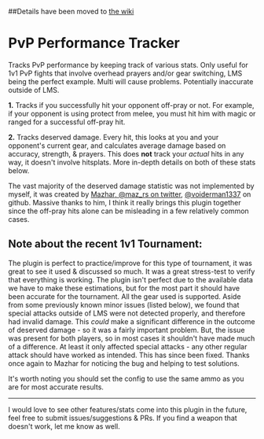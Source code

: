 ##Details have been moved to [the wiki](https://github.com/Matsyir/pvp-performance-tracker/wiki)
# PvP Performance Tracker

Tracks PvP performance by keeping track of various stats. Only useful for 1v1 PvP fights that involve overhead prayers and/or gear switching, LMS being the perfect example. Multi will cause problems. Potentially inaccurate outside of LMS. 

**1.** Tracks if you successfully hit your opponent off-pray or not. For example, if your opponent is using protect from melee, you must hit him with magic or ranged for a successful off-pray hit.

**2.** Tracks deserved damage. Every hit, this looks at you and your opponent's current gear, and calculates average damage based on accuracy, strength, & prayers. This does **not** track your *actual* hits in any way, it doesn't involve hitsplats. More in-depth details on both of these stats below.

The vast majority of the deserved damage statistic was not implemented by myself, it was created by [Mazhar, @maz_rs on twitter](https://twitter.com/maz_rs), [@voiderman1337](https://github.com/voiderman1337) on github. Massive thanks to him, I think it really brings this plugin together since the off-pray hits alone can be misleading in a few relatively common cases.

## Note about the recent 1v1 Tournament:

The plugin is perfect to practice/improve for this type of tournament, it was great to see it used & discussed so much. It was a great stress-test to verify that everything is working. The plugin isn't perfect due to the available data we have to make these estimations, but for the most part it should have been accurate for the tournament. All the gear used is supported. Aside from some previously known minor issues (listed below), we found that special attacks outside of LMS were not detected properly, and therefore had invalid damage. This *could* make a significant difference in the outcome of deserved damage - so it was a fairly important problem. But, the issue was present for both players, so in most cases it shouldn't have made much of a difference. At least it only affected special attacks - any other regular attack should have worked as intended. This has since been fixed. Thanks once again to Mazhar for noticing the bug and helping to test solutions.

It's worth noting you should set the config to use the same ammo as you are for most accurate results.

-------------------------------
I would love to see other features/stats come into this plugin in the future, feel free to submit issues/suggestions & PRs. If you find a weapon that doesn't work, let me know as well.
